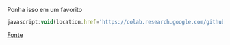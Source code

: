 Ponha isso em um favorito



```js
javascript:void(location.href='https://colab.research.google.com/github/'+location.href.substr(19))
```

[Fonte](https://bl.ocks.org/domoritz/raw/e04fd2e5b13c11ce88741cc56d2eaf23/)
